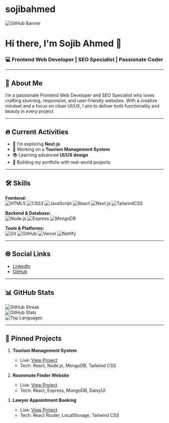 # sojibahmed

<!-- Banner Image -->
![GitHub Banner](https://i.ibb.co/df7P7Qx/github-banner.png)

# Hi there, I'm Sojib Ahmed 👋  
### 💻 Frontend Web Developer | SEO Specialist | Passionate Coder

---

## 🚀 About Me
I’m a passionate Frontend Web Developer and SEO Specialist who loves crafting stunning, responsive, and user-friendly websites. With a creative mindset and a focus on clean UI/UX, I aim to deliver both functionality and beauty in every project.

---

## 🔥 Current Activities
- 🌱 I’m exploring **Next.js**
- 💼 Working on a **Tourism Management System**
- 📚 Learning advanced **UI/UX design**
- 🚀 Building my portfolio with real-world projects

---

## 🛠 Skills

**Frontend:**  
![HTML5](https://skillicons.dev/icons?i=html) ![CSS3](https://skillicons.dev/icons?i=css) ![JavaScript](https://skillicons.dev/icons?i=javascript) ![React](https://skillicons.dev/icons?i=react) ![Next.js](https://skillicons.dev/icons?i=nextjs) ![TailwindCSS](https://skillicons.dev/icons?i=tailwind)

**Backend & Database:**  
![Node.js](https://skillicons.dev/icons?i=nodejs) ![Express](https://skillicons.dev/icons?i=express) ![MongoDB](https://skillicons.dev/icons?i=mongodb)

**Tools & Platforms:**  
![Git](https://skillicons.dev/icons?i=git) ![GitHub](https://skillicons.dev/icons?i=github) ![Vercel](https://skillicons.dev/icons?i=vercel) ![Netlify](https://skillicons.dev/icons?i=netlify)

---

## 🌐 Social Links
- [LinkedIn](https://linkedin.com/in/sojib-ahmed)  
- [GitHub](https://github.com/sojibahmed)  

---

## 📊 GitHub Stats
![GitHub Streak](https://github-readme-streak-stats.herokuapp.com/?user=sojibahmed&theme=tokyonight)  
![GitHub Stats](https://github-readme-stats.vercel.app/api?username=sojibahmed&show_icons=true&theme=tokyonight)  
![Top Languages](https://github-readme-stats.vercel.app/api/top-langs/?username=sojibahmed&layout=compact&theme=tokyonight)

---

## 📌 Pinned Projects
1. **Tourism Management System**  
   - Live: [View Project](https://tourism-project-link.com)  
   - Tech: React, Node.js, MongoDB, Tailwind CSS  

2. **Roommate Finder Website**  
   - Live: [View Project](https://roommate-finder-link.com)  
   - Tech: React, Express, MongoDB, DaisyUI  

3. **Lawyer Appointment Booking**  
   - Live: [View Project](https://lawyer-appointment-link.com)  
   - Tech: React Router, LocalStorage, Tailwind CSS  
